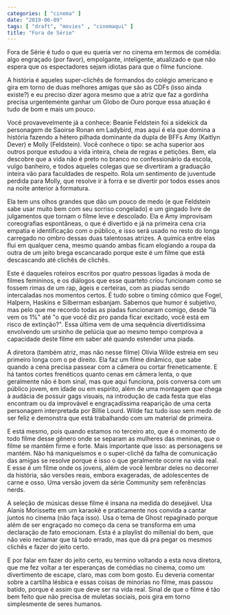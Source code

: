 ```yaml
---
categories: [ "cinema" ]
date: "2019-06-09"
tags: [ "draft", "movies" , "cinemaqui" ]
title: "Fora de Série"
---
```

Fora de Série é tudo o que eu queria ver no cinema em termos
de comédia: algo engraçado (por favor), empolgante, inteligente,
atualizado e que não espera que os espectadores sejam idiotas para que
o filme funcione.

A história é aqueles super-clichês de formandos do colégio americano
e gira em torno de duas melhores amigas que são as CDFs (isso ainda
existe?) e eu preciso dizer agora mesmo que a atriz que faz a gordinha
precisa urgentemente ganhar um Globo de Ouro porque essa atuação é
tudo de bom e mais um pouco.

Você provavevelmente já a conhece: Beanie Feldstein foi a sidekick
da personagem de Saoirse Ronan em Ladybird, mas aqui é ela que domina
a história fazendo a hétero pilhada dominante da dupla de BFFs Amy
(Kaitlyn Dever) e Molly (Feldstein). Você conhece o tipo: se acha
superior aos outros porque estudou a vida inteira, cheia de regras
e petições. Bem, ela descobre que a vida não é preto no branco no
confessionário da escola, vulgo banheiro, e todos aqueles colegas que se
divertiram a graduação inteira vão para faculdades de respeito. Rola
um sentimento de juventude perdida para Molly, que resolve ir à forra
e se divertir por todos esses anos na noite anterior à formatura.

Ela tem uns olhos grandes que dão um pouco de medo (e que Feldstein
sabe usar muito bem com seu sorriso congelado) e um gingado livre de
julgamentos que tornam o filme leve e descolado. Ela e Amy improvisam
coreografias espontâneas, o que é divertido e já na primeira cena cria
empatia e identificação com o público, e isso será usado no resto
do longa carregado no ombro dessas duas talentosas atrizes. A química
entre elas flui em qualquer cena, mesmo quando ambas ficam elogiando
a roupa da outra de um jeito brega escancarado porque este é um filme
que está descascando até clichês de clichês.

Este é daqueles roteiros escritos por quatro pessoas ligadas à moda
de filmes femininos, e os diálogos que esse quarteto criou funcionam
como se fossem rimas de um rap, ágeis e certeiras, com as piadas sendo
intercaladas nos momentos certos. É tudo sobre o timing cômico que
Fogel, Halpern, Haskins e Silberman esbanjam. Sabemos que humor é
subjetivo, mas pelo que me recordo todas as piadas funcionaram comigo,
desde "lá vem os 1%" até "o que você diz pro panda ficar excitado,
você está em risco de extinção?". Essa última vem de uma sequência
divertidíssima envolvendo um ursinho de pelúcia que ao mesmo tempo
comprova a capacidade deste filme em saber até quando estender uma
piada.

A diretora (também atriz, mas não nesse filme) Olívia Wilde estreia em
seu primeiro longa com o pé direito. Ela faz um filme dinâmico, que sabe
quando a cena precisa passear com a câmera ou cortar freneticamente. E
há tantos cortes frenéticos quanto cenas em câmera lenta, o que
geralmente não é bom sinal, mas que aqui funciona, pois conversa com
um público jovem, em idade ou em espírito, além de uma montagem que
chega à audácia de possuir gags visuais, na introdução de cada festa
que elas encontram ou da improvável e engraçadíssima reaparição de
uma certa personagem interpretada por Billie Lourd. Wilde faz tudo isso
sem medo de ser feliz e demonstra que está trabalhando com um material
de primeira.

E está mesmo, pois quando estamos no terceiro ato, que é o momento
de todo filme desse gênero onde se separam as mulheres das meninas,
que o filme se mantém firme e forte. Mais importante que isso:
as personagens se mantém. Não há maniqueísmos e o super-clichê
da falha de comunicação das amigas se resolve porque é isso o que
geralmente ocorre na vida real. E esse é um filme onde os jovens, além
de você lembrar deles no decorrer da história, são versões reais,
embora exageradas, de adolescentes de carne e osso. Uma versão jovem
da série Community sem referências nerds.

A seleção de músicas desse filme é insana na medida do desejável. Usa
Alanis Morissette em um karaokê e praticamente nos convida a cantar
juntos no cinema (não faça isso). Usa o tema de Ghost repaginado
porque além de ser engraçado no começo da cena se transforma em uma
declaração de fato emocionam. Esta é a playlist do millenial do bem,
que não veio reclamar que tá tudo errado, mas que dá pra pegar os
mesmos clichês e fazer do jeito certo.

E por falar em fazer do jeito certo, eu termino voltando a esta nova
diretora, que me fez voltar a ter esperanças de comédias no cinema,
como um divertimento de escape, claro, mas com bom gosto. Eu deveria
comentar sobre a cartilha lésbica e essas coisas de minorias no filme,
mas passou batido, porque é assim que deve ser na vida real. Sinal
de que o filme é tão bem feito que não precisa de muletas sociais,
pois gira em torno simplesmente de seres humanos.
